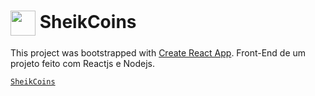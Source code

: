 # <img align="center" height="40" width="40" src="https://images.vexels.com/media/users/3/130123/isolated/preview/451253d81a55a06cc55363c70acf09b3-circulo-amarelo-do-cifrao.png"> SheikCoins

This project was bootstrapped with [Create React App](https://github.com/facebook/create-react-app).
Front-End de um projeto feito com Reactjs e Nodejs.


<a href="sheik-coins-front.vercel.app">`SheikCoins`</a>

